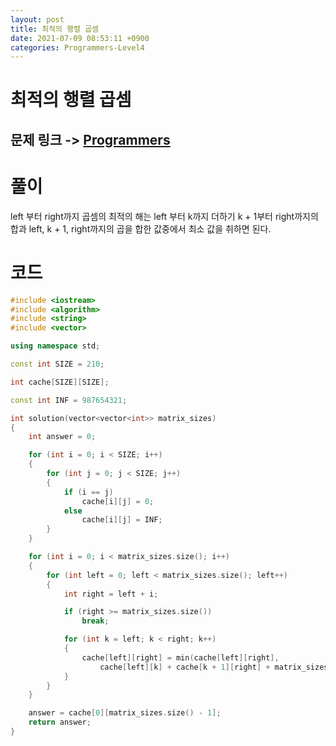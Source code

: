 ```yaml
---
layout: post
title: 최적의 행렬 곱셈
date: 2021-07-09 08:53:11 +0900
categories: Programmers-Level4
---
```



# 최적의 행렬 곱셈
## 문제 링크 -> [Programmers](https://programmers.co.kr/learn/courses/30/lessons/12942)

# 풀이
left 부터 right까지 곱셈의 최적의 해는 left 부터 k까지 더하기 k + 1부터 right까지의 합과 left, k + 1, right까지의 곱을 합한 값중에서 최소 값을 취하면 된다.


# 코드
```C++
#include <iostream>
#include <algorithm>
#include <string>
#include <vector>

using namespace std;

const int SIZE = 210;

int cache[SIZE][SIZE];

const int INF = 987654321;

int solution(vector<vector<int>> matrix_sizes)
{
    int answer = 0;

    for (int i = 0; i < SIZE; i++)
    {
        for (int j = 0; j < SIZE; j++)
        {
            if (i == j)
                cache[i][j] = 0;
            else
                cache[i][j] = INF;
        }
    }

    for (int i = 0; i < matrix_sizes.size(); i++)
    {
        for (int left = 0; left < matrix_sizes.size(); left++)
        {
            int right = left + i;

            if (right >= matrix_sizes.size())
                break;

            for (int k = left; k < right; k++)
            {
                cache[left][right] = min(cache[left][right], 
                    cache[left][k] + cache[k + 1][right] + matrix_sizes[left][0] * matrix_sizes[k + 1][0] * matrix_sizes[right][1]);
            }
        }
    }

    answer = cache[0][matrix_sizes.size() - 1];
    return answer;
}
```